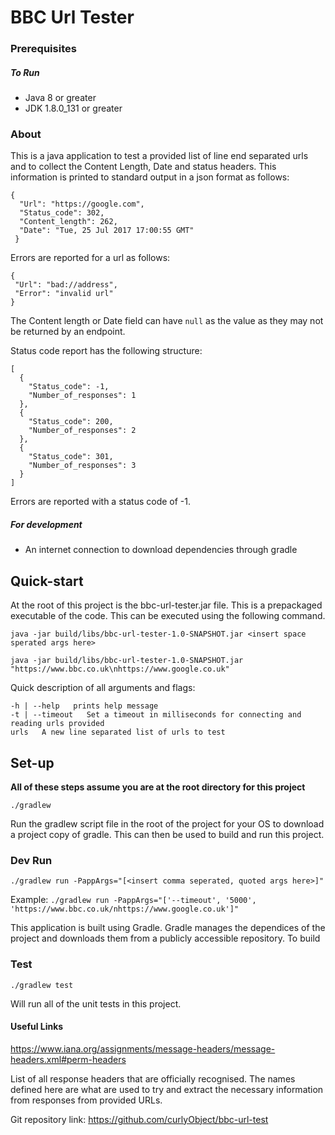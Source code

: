 # BBC Url Tester


### Prerequisites 
##### To Run
- Java 8 or greater
- JDK 1.8.0_131 or greater

### About

This is a java application to test a provided list of line end separated urls and to collect the Content Length, Date and status headers. This information is printed to standard output in a json format as follows:

```$json
{
  "Url": "https://google.com",
  "Status_code": 302,
  "Content_length": 262,
  "Date": "Tue, 25 Jul 2017 17:00:55 GMT"
 }
 ```
 
 Errors are reported for a url as follows: 
 ```$json
 {
  "Url": "bad://address",
  "Error": "invalid url"
 }
 ```

The Content length or Date field can have `null` as the value as they may not be returned by an endpoint.

Status code report has the following structure:
```$json
[
  {
    "Status_code": -1,
    "Number_of_responses": 1
  },
  {
    "Status_code": 200,
    "Number_of_responses": 2
  },
  {
    "Status_code": 301,
    "Number_of_responses": 3
  }
]
```

Errors are reported with a status code of -1.

##### For development
- An internet connection to download dependencies through gradle

## Quick-start

At the root of this project is the bbc-url-tester.jar file. This is a prepackaged executable of the code. This can be executed using the following command.

`java -jar build/libs/bbc-url-tester-1.0-SNAPSHOT.jar <insert space sperated args here>`

`java -jar build/libs/bbc-url-tester-1.0-SNAPSHOT.jar "https://www.bbc.co.uk\nhttps://www.google.co.uk"`

Quick description of all arguments and flags: 

```
-h | --help   prints help message
-t | --timeout   Set a timeout in milliseconds for connecting and reading urls provided
urls   A new line separated list of urls to test
```

## Set-up

**All of these steps assume you are at the root directory for this project**

`./gradlew`

Run the gradlew script file in the root of the project for your OS to download a project copy of gradle. This can then be used to build and run this project.


### Dev Run

`./gradlew run -PappArgs="[<insert comma seperated, quoted args here>]"`

Example: `./gradlew run -PappArgs="['--timeout', '5000', 'https://www.bbc.co.uk/nhttps://www.google.co.uk']"`

This application is built using Gradle. Gradle manages the dependices of the project and downloads them from a publicly accessible repository.
To build 

### Test

`./gradlew test`

Will run all of the unit tests in this project.


#### Useful Links

https://www.iana.org/assignments/message-headers/message-headers.xml#perm-headers

List of all response headers that are officially recognised. The names defined here are what are used to try and extract the necessary information from responses from provided URLs.

Git repository link:
https://github.com/curlyObject/bbc-url-test


